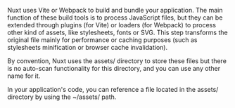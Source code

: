 Nuxt uses Vite or Webpack to build and bundle your application. The main function of these build tools is to process JavaScript files, but they can be extended through plugins (for Vite) or loaders (for Webpack) to process other kind of assets, like stylesheets, fonts or SVG. This step transforms the original file mainly for performance or caching purposes (such as stylesheets minification or browser cache invalidation).

By convention, Nuxt uses the assets/ directory to store these files but there is no auto-scan functionality for this directory, and you can use any other name for it.

In your application's code, you can reference a file located in the assets/ directory by using the ~/assets/ path.